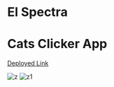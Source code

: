 # El Spectra #
# Cats Clicker App #


<a  href="https://6404e6b4f041a34d70201ea7--astounding-taiyaki-f3e1ad.netlify.app/" >Deployed Link</a>

![z](https://user-images.githubusercontent.com/101394814/222978685-611c7aae-9ca0-48c3-b383-552deede3b59.png)
![z1](https://user-images.githubusercontent.com/101394814/222978733-56470151-38fe-4c09-94b7-5a67cdf401dd.png)
